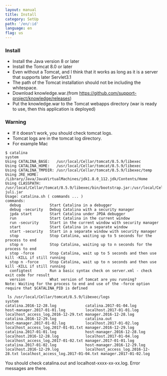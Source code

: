 ```yaml
---
layout: manual
title: Install
category: SetUp
path: '/en/:id'
language: en
flag: us
---
```


### Install

- Install the Java version 8 or later
- Install the Tomcat 8.0 or later 
- Even without a Tomcat, and I think that it works as long as it is a server that supports later Servlet3.1
- The path of the Tomcat installation should not be including the whitespace.
- Download knowledge.war.(from https://github.com/support-project/knowledge/releases)
- Put the knowledge.war to the Tomcat webapps directory  (war is ready to use, then this application is deployed)

### Warning
- If it doesn't work, you should check tomcat logs.
- Tomcat logs are in the tomcat log directory.
- For example Mac
```
$ catalina                                                                                                                                                                                                                            system
Using CATALINA_BASE:   /usr/local/Cellar/tomcat/8.5.9/libexec
Using CATALINA_HOME:   /usr/local/Cellar/tomcat/8.5.9/libexec
Using CATALINA_TMPDIR: /usr/local/Cellar/tomcat/8.5.9/libexec/temp
Using JRE_HOME:        /Library/Java/JavaVirtualMachines/jdk1.8.0_112.jdk/Contents/Home
Using CLASSPATH:       /usr/local/Cellar/tomcat/8.5.9/libexec/bin/bootstrap.jar:/usr/local/Cellar/tomcat/8.5.9/libexec/bin/tomcat-juli.jar
Usage: catalina.sh ( commands ... )
commands:
  debug             Start Catalina in a debugger
  debug -security   Debug Catalina with a security manager
  jpda start        Start Catalina under JPDA debugger
  run               Start Catalina in the current window
  run -security     Start in the current window with security manager
  start             Start Catalina in a separate window
  start -security   Start in a separate window with security manager
  stop              Stop Catalina, waiting up to 5 seconds for the process to end
  stop n            Stop Catalina, waiting up to n seconds for the process to end
  stop -force       Stop Catalina, wait up to 5 seconds and then use kill -KILL if still running
  stop n -force     Stop Catalina, wait up to n seconds and then use kill -KILL if still running
  configtest        Run a basic syntax check on server.xml - check exit code for result
  version           What version of tomcat are you running?
Note: Waiting for the process to end and use of the -force option require that $CATALINA_PID is defined
```

```
 ls /usr/local/Cellar/tomcat/8.5.9/libexec/logs                                                                                                                                                                                      system
catalina.2016-12-28.log             catalina.2017-01-04.log             host-manager.2017-01-01.log         localhost.2017-01-01.log            localhost_access_log.2016-12-29.txt manager.2016-12-28.log
catalina.2016-12-29.log             catalina.out                        host-manager.2017-01-02.log         localhost.2017-01-02.log            localhost_access_log.2017-01-01.txt manager.2016-12-29.log
catalina.2017-01-01.log             host-manager.2016-12-28.log         localhost.2016-12-28.log            localhost.2017-01-04.log            localhost_access_log.2017-01-02.txt manager.2017-01-01.log
catalina.2017-01-02.log             host-manager.2016-12-29.log         localhost.2016-12-29.log            localhost_access_log.2016-12-28.txt localhost_access_log.2017-01-04.txt manager.2017-01-02.log
```

You should check catalina.out and localhost-xxxx-xx-xx.log.
Error messages are there.


